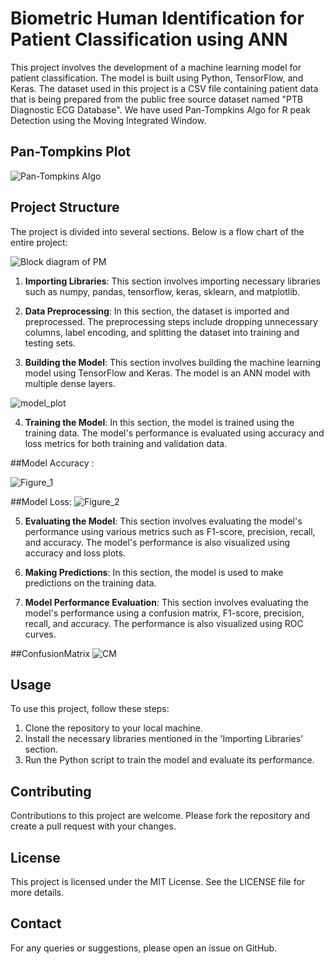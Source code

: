 # Biometric Human Identification for Patient Classification using ANN

This project involves the development of a machine learning model for patient classification. The model is built using Python, TensorFlow, and Keras. The dataset used in this project is a CSV file containing patient data that is being prepared from the public free source dataset named "PTB Diagnostic ECG Database". We have used Pan-Tompkins Algo for R peak Detection using the Moving Integrated Window.

## Pan-Tompkins Plot
![Pan-Tompkins Algo](https://github.com/code-red-Marshall/Biometric-Human-Identification-/assets/82904501/6646b850-d883-49d5-a87b-6878f463e95f)

## Project Structure

The project is divided into several sections. Below is a flow chart of the entire project: 

![Block diagram of PM](https://github.com/code-red-Marshall/Biometric-Human-Identification-/assets/82904501/50591d2d-3dcc-40db-ab89-bc7a9d6e3987)

1. **Importing Libraries**: This section involves importing necessary libraries such as numpy, pandas, tensorflow, keras, sklearn, and matplotlib.

2. **Data Preprocessing**: In this section, the dataset is imported and preprocessed. The preprocessing steps include dropping unnecessary columns, label encoding, and splitting the dataset into training and testing sets.

3. **Building the Model**: This section involves building the machine learning model using TensorFlow and Keras. The model is an ANN model with multiple dense layers.

![model_plot](https://github.com/code-red-Marshall/Biometric-Human-Identification-/assets/82904501/9626dbfb-b035-4de6-be22-99eb59b76123)

4. **Training the Model**: In this section, the model is trained using the training data. The model's performance is evaluated using accuracy and loss metrics for both training and validation data.

##Model Accuracy :

![Figure_1](https://github.com/code-red-Marshall/Biometric-Human-Identification-/assets/82904501/d996bf57-cdf2-4d46-a16a-9f6feafcd2a6)

##Model Loss:
![Figure_2](https://github.com/code-red-Marshall/Biometric-Human-Identification-/assets/82904501/614e861c-064c-4f49-9a7a-737244ad453f)

5. **Evaluating the Model**: This section involves evaluating the model's performance using various metrics such as F1-score, precision, recall, and accuracy. The model's performance is also visualized using accuracy and loss plots.

6. **Making Predictions**: In this section, the model is used to make predictions on the training data.

7. **Model Performance Evaluation**: This section involves evaluating the model's performance using a confusion matrix, F1-score, precision, recall, and accuracy. The performance is also visualized using ROC curves.

##ConfusionMatrix
![CM](https://github.com/code-red-Marshall/Biometric-Human-Identification-/assets/82904501/b27f5c80-029e-4232-8e4b-3f831cf363c5)


## Usage

To use this project, follow these steps:

1. Clone the repository to your local machine.
2. Install the necessary libraries mentioned in the 'Importing Libraries' section.
3. Run the Python script to train the model and evaluate its performance.

## Contributing

Contributions to this project are welcome. Please fork the repository and create a pull request with your changes.

## License

This project is licensed under the MIT License. See the LICENSE file for more details. 

## Contact

For any queries or suggestions, please open an issue on GitHub.
